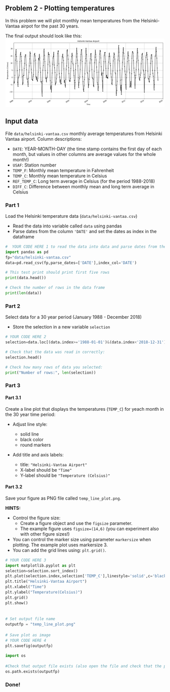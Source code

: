 ## Problem 2 - Plotting temperatures

In this problem we will  plot monthly mean temperatures from the Helsinki-Vantaa airpot for the past 30 years.

The final output should look like this:
![line plot](img/temp_line_plot.png)

## Input data

File `data/helsinki-vantaa.csv` monthly average temperatures from Helsinki Vantaa airport. Column descriptions:

- `DATE`: YEAR-MONTH-DAY (the time stamp contains the first day of each month, but values in other columns are average values for the whole month!)
- `USAF`: Station number
- `TEMP_F`: Monthly mean temperature in Fahrenheit 
- `TEMP_C`: Monthly mean temperature in Celsius
- `REF_TEMP_C`: Long term average in Celsius (for the period 1988-2018)
- `DIFF_C`: Difference between monthly mean and long term average in Celsius


### Part 1

Load the Helsinki temperature data (`data/helsinki-vantaa.csv`)

- Read the data into variable called `data` using pandas
- Parse dates from the column `'DATE'` and set the dates as index in the dataframe 


```python
#  YOUR CODE HERE 1 to read the data into data and parse dates from the column 'DATE'
import pandas as pd
fp="data/helsinki-vantaa.csv"
data=pd.read_csv(fp,parse_dates=['DATE'],index_col='DATE')
```


```python
# This test print should print first five rows
print(data.head())
```


```python
# Check the number of rows in the data frame
print(len(data))
```

### Part 2

Select data for a 30 year period (January 1988 - December 2018)

- Store the selection in a new variable `selection`


```python
# YOUR CODE HERE 2
selection=data.loc[(data.index>='1988-01-01')&(data.index<'2018-12-31')]
```


```python
# Check that the data was read in correctly:
selection.head()
```


```python
# Check how many rows of data you selected:
print("Number of rows:", len(selection))
```

### Part 3

#### Part 3.1

Create a line plot that displays the temperatures (`TEMP_C`) for yeach month in the 30 year time period:
     
- Adjust line style:
    - solid line 
    - black color
    - round markers
     
- Add title and axis labels:
    - title: `"Helsinki-Vantaa Airport"` 
    - X-label should be `"Time"`
    - Y-label should be `"Temperature (Celsius)"`

#### Part 3.2

Save your figure as PNG file called `temp_line_plot.png`.

**HINTS:**
- Control the figure size:
    - Create a figure object and use the `figsize` parameter. 
    - The example figure uses `figsize=(14,6)` (you can experiment also with other figure sizes!)
- You can control the marker size using parameter `markersize` when plotting. The example plot uses markersize 3.
- You can add the grid lines using: `plt.grid()`.


```python
# YOUR CODE HERE 3 
import matplotlib.pyplot as plt
selection=selection.sort_index()
plt.plot(selection.index,selection['TEMP_C'],linestyle='solid',c='black',marker='o',markersize=3)
plt.title("Helsinki-Vantaa Airport")
plt.xlabel("Time")
plt.ylabel("Temperature(Celsius)")
plt.grid()
plt.show()


# Set output file name
outputfp = "temp_line_plot.png"

# Save plot as image
# YOUR CODE HERE 4 
plt.savefig(outputfp)
```


```python
import os

#Check that output file exists (also open the file and check that the plot looks ok!)
os.path.exists(outputfp)
```

### Done!
